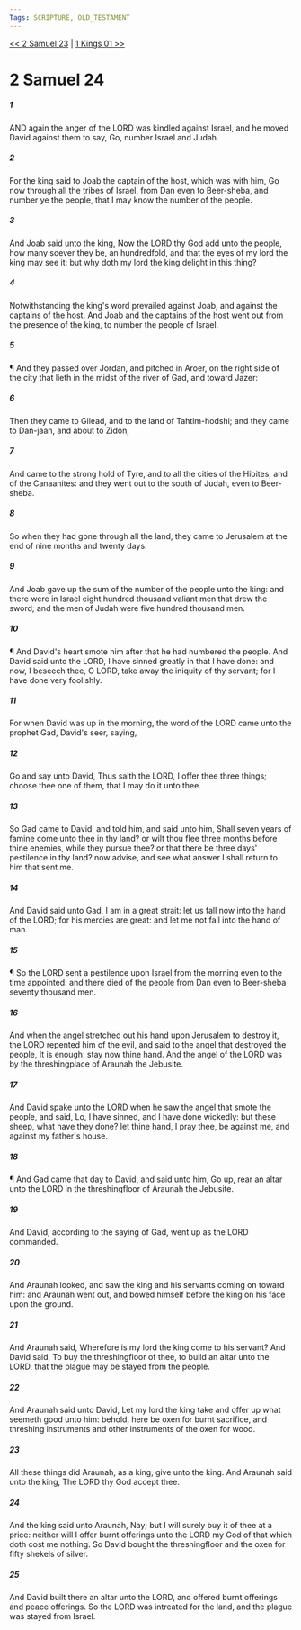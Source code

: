 ```yaml
---
Tags: SCRIPTURE, OLD_TESTAMENT
---
```


[<< 2 Samuel 23](OLD_TESTAMENT/10_2_Samuel/2_Samuel_23.md) | [1 Kings 01 >>](OLD_TESTAMENT/11_1_Kings/1_Kings_01.md)

# 2 Samuel 24

##### 1
 AND again the anger of the LORD was kindled against Israel, and he moved David against them to say, Go, number Israel and Judah.
##### 2
 For the king said to Joab the captain of the host, which was with him, Go now through all the tribes of Israel, from Dan even to Beer-sheba, and number ye the people, that I may know the number of the people.
##### 3
 And Joab said unto the king, Now the LORD thy God add unto the people, how many soever they be, an hundredfold, and that the eyes of my lord the king may see it: but why doth my lord the king delight in this thing?
##### 4
 Notwithstanding the king's word prevailed against Joab, and against the captains of the host.  And Joab and the captains of the host went out from the presence of the king, to number the people of Israel.
##### 5
 ¶ And they passed over Jordan, and pitched in Aroer, on the right side of the city that lieth in the midst of the river of Gad, and toward Jazer:
##### 6
 Then they came to Gilead, and to the land of Tahtim-hodshi; and they came to Dan-jaan, and about to Zidon,
##### 7
 And came to the strong hold of Tyre, and to all the cities of the Hibites, and of the Canaanites: and they went out to the south of Judah, even to Beer-sheba.
##### 8
 So when they had gone through all the land, they came to Jerusalem at the end of nine months and twenty days.
##### 9
 And Joab gave up the sum of the number of the people unto the king: and there were in Israel eight hundred thousand valiant men that drew the sword; and the men of Judah were five hundred thousand men.
##### 10
 ¶ And David's heart smote him after that he had numbered the people.  And David said unto the LORD, I have sinned greatly in that I have done: and now, I beseech thee, O LORD, take away the iniquity of thy servant; for I have done very foolishly.
##### 11
 For when David was up in the morning, the word of the LORD came unto the prophet Gad, David's seer, saying,
##### 12
 Go and say unto David, Thus saith the LORD, I offer thee three things; choose thee one of them, that I may do it unto thee.
##### 13
 So Gad came to David, and told him, and said unto him, Shall seven years of famine come unto thee in thy land?  or wilt thou flee three months before thine enemies, while they pursue thee?  or that there be three days' pestilence in thy land?  now advise, and see what answer I shall return to him that sent me.
##### 14
 And David said unto Gad, I am in a great strait: let us fall now into the hand of the LORD; for his mercies are great: and let me not fall into the hand of man.
##### 15
 ¶ So the LORD sent a pestilence upon Israel from the morning even to the time appointed: and there died of the people from Dan even to Beer-sheba seventy thousand men.
##### 16
 And when the angel stretched out his hand upon Jerusalem to destroy it, the LORD repented him of the evil, and said to the angel that destroyed the people, It is enough: stay now thine hand.  And the angel of the LORD was by the threshingplace of Araunah the Jebusite.
##### 17
 And David spake unto the LORD when he saw the angel that smote the people, and said, Lo, I have sinned, and I have done wickedly: but these sheep, what have they done?  let thine hand, I pray thee, be against me, and against my father's house.
##### 18
 ¶ And Gad came that day to David, and said unto him, Go up, rear an altar unto the LORD in the threshingfloor of Araunah the Jebusite.
##### 19
 And David, according to the saying of Gad, went up as the LORD commanded.
##### 20
 And Araunah looked, and saw the king and his servants coming on toward him: and Araunah went out, and bowed himself before the king on his face upon the ground.
##### 21
 And Araunah said, Wherefore is my lord the king come to his servant?  And David said, To buy the threshingfloor of thee, to build an altar unto the LORD, that the plague may be stayed from the people.
##### 22
 And Araunah said unto David, Let my lord the king take and offer up what seemeth good unto him: behold, here be oxen for burnt sacrifice, and threshing instruments and other instruments of the oxen for wood.
##### 23
 All these things did Araunah, as a king, give unto the king.  And Araunah said unto the king, The LORD thy God accept thee.
##### 24
 And the king said unto Araunah, Nay; but I will surely buy it of thee at a price: neither will I offer burnt offerings unto the LORD my God of that which doth cost me nothing.  So David bought the threshingfloor and the oxen for fifty shekels of silver.
##### 25
 And David built there an altar unto the LORD, and offered burnt offerings and peace offerings.  So the LORD was intreated for the land, and the plague was stayed from Israel.
